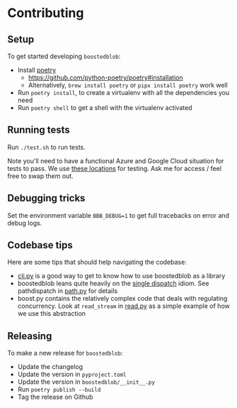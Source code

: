 # Contributing

## Setup

To get started developing `boostedblob`:
- Install [poetry](https://python-poetry.org/)
    - https://github.com/python-poetry/poetry#installation
    - Alternatively, `brew install poetry` or `pipx install poetry` work well
- Run `poetry install`, to create a virtualenv with all the dependencies you need
- Run `poetry shell` to get a shell with the virtualenv activated

## Running tests

Run `./test.sh` to run tests.

Note you'll need to have a functional Azure and Google Cloud situation for tests to pass. We use
[these locations](https://github.com/hauntsaninja/boostedblob/blob/af48ecc4250a0b7652f55a01c7aa7cfb35dc8694/tests/helpers/tmp_dir.py#L11)
for testing. Ask me for access / feel free to swap them out.

## Debugging tricks

Set the environment variable `BBB_DEBUG=1` to get full tracebacks on error and debug logs.

## Codebase tips

Here are some tips that should help navigating the codebase:
- [cli.py](https://github.com/hauntsaninja/boostedblob/blob/master/boostedblob/cli.py) is a good way
  to get to know how to use boostedblob as a library
- boostedblob leans quite heavily on the [single
  dispatch](https://docs.python.org/3/library/functools.html#functools.singledispatch) idiom. See
  pathdispatch in
  [path.py](https://github.com/hauntsaninja/boostedblob/blob/master/boostedblob/path.py) for details
- boost.py contains the relatively complex code that deals with regulating concurrency. Look at
  `read_stream` in
  [read.py](https://github.com/hauntsaninja/boostedblob/blob/master/boostedblob/read.py) as a simple
  example of how we use this abstraction

## Releasing

To make a new release for `boostedblob`:
- Update the changelog
- Update the version in `pyproject.toml`
- Update the version in `boostedblob/__init__.py`
- Run `poetry publish --build`
- Tag the release on Github

